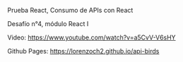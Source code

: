 Prueba React, Consumo de APIs con React

Desafío n°4, módulo React I

Video: https://www.youtube.com/watch?v=a5CvV-V6sHY

Github Pages: https://lorenzoch2.github.io/api-birds